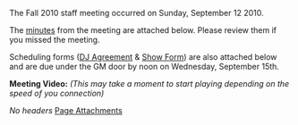 The Fall 2010 staff meeting occurred on Sunday, September 12 2010.

The [minutes](https://wiki.wmfo.org/@api/deki/files/78/=Staff_Meeting_Minutes_-_Fall_2010.pdf "https://wiki.wmfo.org/@api/deki/files/78/=Staff_Meeting_Minutes_-_Fall_2010.pdf") from the meeting are attached below. Please review them if you missed the meeting.

Scheduling forms ([DJ Agreement](https://wiki.wmfo.org/@api/deki/files/76/=WMFO_DJ_Agreement_Form_-_Fall_2010.pdf "https://wiki.wmfo.org/@api/deki/files/76/=WMFO_DJ_Agreement_Form_-_Fall_2010.pdf") & [Show Form](https://wiki.wmfo.org/@api/deki/files/77/=WMFO_Show_Scheduling_Form_-_Fall_2010.pdf "https://wiki.wmfo.org/@api/deki/files/77/=WMFO_Show_Scheduling_Form_-_Fall_2010.pdf")) are also attached below and are due under the GM door by noon on Wednesday, September 15th.

**Meeting Video:**
 *(This may take a moment to start playing depending on the speed of you connection)*

*No headers*
[Page Attachments](https://wiki-files.wmfo.org/Staff_Info/Staff_Meetings/Meeting_Archive/2010-Fall_Meeting)
